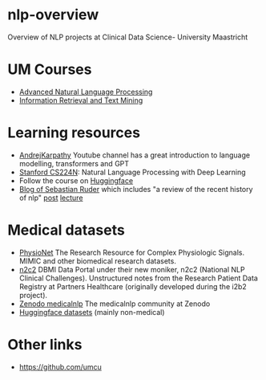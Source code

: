 # nlp-overview
Overview of NLP projects at Clinical Data Science- University Maastricht

# UM Courses
- [Advanced Natural Language Processing](https://curriculum.maastrichtuniversity.nl/meta/465515/advanced-natural-language-processing)
- [Information Retrieval and Text Mining](https://curriculum.maastrichtuniversity.nl/meta/464235/information-retrieval-and-text-mining)

# Learning resources

- [AndrejKarpathy](https://www.youtube.com/@AndrejKarpathy/videos]) Youtube channel has a great introduction to language modelling, transformers and GPT
- [Stanford CS224N](https://web.stanford.edu/class/cs224n/index.html): Natural Language Processing with Deep Learning
- Follow the course on [Huggingface](https://huggingface.co/course/chapter1/1)
- [Blog of Sebastian Ruder](https://ruder.io) which includes "a review of the recent history of nlp" [post](https://www.ruder.io/a-review-of-the-recent-history-of-nlp/) [lecture](https://www.youtube.com/watch?v=sGVi4gb90zk&list=PLICxY_yQeGYlcjO6ANCXworXHGC6hHXjA)

# Medical datasets

- [PhysioNet](Physionet) The Research Resource for Complex Physiologic Signals. MIMIC and other biomedical research datasets.
- [n2c2](https://portal.dbmi.hms.harvard.edu/projects/n2c2-nlp/) DBMI Data Portal under their new moniker, n2c2 (National NLP Clinical Challenges). Unstructured notes from the Research Patient Data Registry at Partners Healthcare (originally developed during the i2b2 project). 
- [Zenodo medicalnlp](https://zenodo.org/communities/medicalnlp/?page=1&size=20) The medicalnlp community at Zenodo
- [Huggingface datasets](https://huggingface.co/datasets) (mainly non-medical)

# Other links

- https://github.com/umcu
